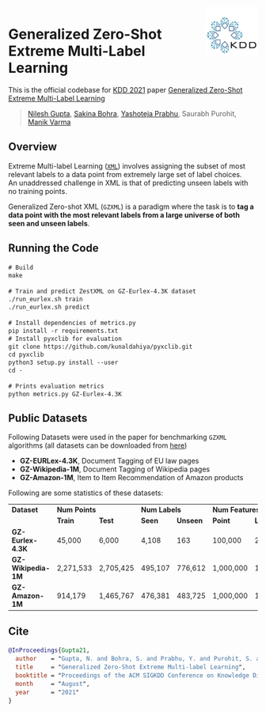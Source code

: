 <img src="Resources/KDD_Logo.jpg" height="100" align="right"/>

# Generalized Zero-Shot Extreme Multi-Label Learning
This is the official codebase for [KDD 2021](https://www.kdd.org/kdd2021/) paper [Generalized Zero-Shot Extreme Multi-Label Learning](http://manikvarma.org/pubs/gupta21.pdf)
> [Nilesh Gupta](https://nilesh2797.github.io/), [Sakina Bohra](https://www.linkedin.com/in/sakina-bohra-aa46b174/?originalSubdomain=in), [Yashoteja Prabhu](https://vervenumen.github.io/), Saurabh Purohit, [Manik Varma](http://manikvarma.org/)

## Overview
Extreme Multi-label Learning ([`XML`](http://manikvarma.org/downloads/XC/XMLRepository.html)) involves assigning the subset of most relevant labels to a data point from extremely large set of label choices. An unaddressed challenge in XML is that of predicting unseen labels with no training points. 

Generalized Zero-shot XML (`GZXML`) is a paradigm where the task is to **tag a data point with the most relevant labels from a large universe of both seen and unseen labels**.

## Running the Code
```shell
# Build
make

# Train and predict ZestXML on GZ-Eurlex-4.3K dataset
./run_eurlex.sh train
./run_eurlex.sh predict

# Install dependencies of metrics.py
pip install -r requirements.txt
# Install pyxclib for evaluation
git clone https://github.com/kunaldahiya/pyxclib.git
cd pyxclib
python3 setup.py install --user
cd -

# Prints evaluation metrics
python metrics.py GZ-Eurlex-4.3K
```
## Public Datasets
Following Datasets were used in the paper for benchmarking `GZXML` algorithms (all datasets can be downloaded from [here](https://drive.google.com/file/d/1Cyi40UP9b527DiPrfJuvqmwm8OUUii0o/view?usp=sharing))
* **GZ-EURLex-4.3K**, Document Tagging of EU law pages
* **GZ-Wikipedia-1M**, Document Tagging of Wikipedia pages
* **GZ-Amazon-1M**, Item to Item Recommendation of Amazon products

Following are some statistics of these datasets:
<table>
  <tr> <td><b>Dataset</b></td> <td colspan="2"><b>Num Points</b></td> <td colspan="2"><b>Num Labels</b></td> <td colspan="2"><b>Num Features</b></td> </tr>
  <tr> <td></td> <td><b>Train</b></td> <td><b>Test</b></td> <td><b>Seen</b></td> <td><b>Unseen</b></td> <td><b>Point</b></td> <td><b>Label</b></td> </tr>
  <tr> <td><b>GZ-Eurlex-4.3K</b></td> <td>45,000</td> <td>6,000</td> <td>4,108</td> <td>163</td> <td>100,000</td> <td>24,316</td> </tr>
  <tr> <td><b>GZ-Wikipedia-1M</b></td> <td>2,271,533</td> <td>2,705,425</td> <td>495,107</td> <td>776,612</td> <td>1,000,000</td> <td>1,438,196</td> </tr>
  <tr> <td><b>GZ-Amazon-1M</b></td> <td>914,179</td> <td>1,465,767</td> <td>476,381</td> <td>483,725</td> <td>1,000,000</td> <td>1,476,381</td> </tr>
</table>

## Cite
```bib
@InProceedings{Gupta21,
  author    = "Gupta, N. and Bohra, S. and Prabhu, Y. and Purohit, S. and Varma, M.",
  title     = "Generalized Zero-Shot Extreme Multi-label Learning",
  booktitle = "Proceedings of the ACM SIGKDD Conference on Knowledge Discovery and Data Mining",
  month     = "August",
  year      = "2021"
}
```
